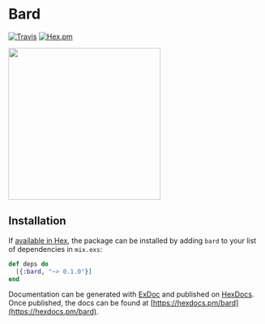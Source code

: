 # Bard

[![Travis](https://img.shields.io/travis/vic/bard.svg)](https://travis-ci.org/vic/bard)
[![Hex.pm](https://img.shields.io/hexpm/v/bard.svg)](https://hexdocs.pm/bard)

<p>
<image src="https://user-images.githubusercontent.com/331/28672144-8563135e-72a4-11e7-9561-5757b67d4cd6.png" height="300"/>
</p>

## Installation

If [available in Hex](https://hex.pm/docs/publish), the package can be installed
by adding `bard` to your list of dependencies in `mix.exs`:

```elixir
def deps do
  [{:bard, "~> 0.1.0"}]
end
```

Documentation can be generated with [ExDoc](https://github.com/elixir-lang/ex_doc)
and published on [HexDocs](https://hexdocs.pm). Once published, the docs can
be found at [https://hexdocs.pm/bard](https://hexdocs.pm/bard).
